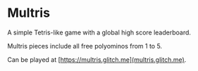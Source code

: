 # Multris
A simple Tetris-like game with a global high score leaderboard.

Multris pieces include all free polyominos from 1 to 5.

Can be played at [https://multris.glitch.me](multris.glitch.me).
